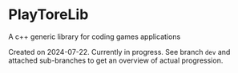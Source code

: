 # PlayToreLib
A c++ generic library for coding games applications

Created on 2024-07-22. Currently in progress. See branch `dev` and attached sub-branches to get an overview of actual progression.
